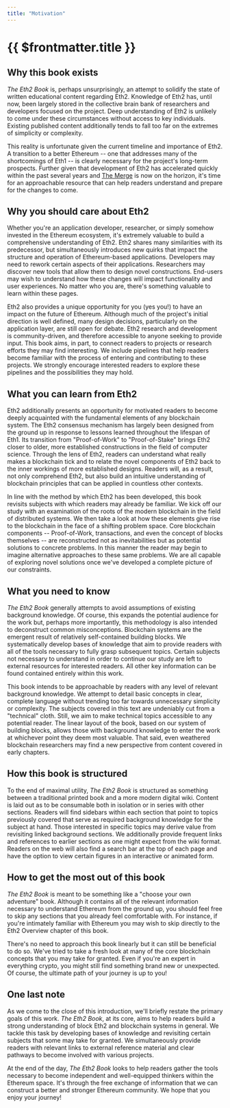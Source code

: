 ```yaml
---
title: "Motivation"
---
```


# {{ $frontmatter.title }}

## Why this book exists

*The Eth2 Book* is, perhaps unsurprisingly, an attempt to solidify the state of written educational content regarding Eth2. Knowledge of Eth2 has, until now, been largely stored in the collective brain bank of researchers and developers focused on the project. Deep understanding of Eth2 is unlikely to come under these circumstances without access to key individuals. Existing published content additionally tends to fall too far on the extremes of simplicity or complexity.

This reality is unfortunate given the current timeline and importance of Eth2. A transition to a better Ethereum -- one that addresses many of the shortcomings of Eth1 -- is clearly necessary for the project's long-term prospects. Further given that development of Eth2 has accelerated quickly within the past several years and [The Merge](https://ethereum.org/en/upgrades/merge/) is now on the horizon, it's time for an approachable resource that can help readers understand and prepare for the changes to come.

## Why you should care about Eth2

Whether you're an application developer, researcher, or simply somehow invested in the Ethereum ecosystem, it's extremely valuable to build a comprehensive understanding of Eth2. Eth2 shares many similarities with its predecessor, but simultaneously introduces new quirks that impact the structure and operation of Ethereum-based applications. Developers may need to rework certain aspects of their applications. Researchers may discover new tools that allow them to design novel constructions. End-users may wish to understand how these changes will impact functionality and user experiences. No matter who you are, there's something valuable to learn within these pages.

Eth2 also provides a unique opportunity for you (yes you!) to have an impact on the future of Ethereum. Although much of the project's initial direction is well defined, many design decisions, particularly on the application layer, are still open for debate. Eth2 research and development is community-driven, and therefore accessible to anyone seeking to provide input. This book aims, in part, to connect readers to projects or research efforts they may find interesting. We include pipelines that help readers become familiar with the process of entering and contributing to these projects. We strongly encourage interested readers to explore these pipelines and the possibilities they may hold.

## What you can learn from Eth2

Eth2 additionally presents an opportunity for motivated readers to become deeply acquainted with the fundamental elements of any blockchain system. The Eth2 consensus mechanism has largely been designed from the ground up in response to lessons learned throughout the lifespan of Eth1. Its transition from "Proof-of-Work" to "Proof-of-Stake" brings Eth2 closer to older, more established constructions in the field of computer science. Through the lens of Eth2, readers can understand what really makes a blockchain tick and to relate the novel components of Eth2 back to the inner workings of more established designs. Readers will, as a result, not only comprehend Eth2, but also build an intuitive understanding of blockchain principles that can be applied in countless other contexts.

In line with the method by which Eth2 has been developed, this book revisits subjects with which readers may already be familiar. We kick off our study with an examination of the roots of the modern blockchain in the field of distributed systems. We then take a look at how these elements give rise to the blockchain in the face of a shifting problem space. Core blockchain components -- Proof-of-Work, transactions, and even the concept of blocks themselves -- are reconstructed not as inevitabilities but as potential solutions to concrete problems. In this manner the reader may begin to imagine alternative approaches to these same problems. We are all capable of exploring novel solutions once we've developed a complete picture of our constraints.

## What you need to know

*The Eth2 Book* generally attempts to avoid assumptions of existing background knowledge. Of course, this expands the potential audience for the work but, perhaps more importantly, this methodology is also intended to deconstruct common misconceptions. Blockchain systems are the emergent result of relatively self-contained building blocks. We systematically develop bases of knowledge that aim to provide readers with all of the tools necessary to fully grasp subsequent topics. Certain subjects not necessary to understand in order to continue our study are left to external resources for interested readers. All other key information can be found contained entirely within this work.

This book intends to be approachable by readers with any level of relevant background knowledge. We attempt to detail basic concepts in clear, complete language without trending too far towards unnecessary simplicity or complexity. The subjects covered in this text are undeniably cut from a "technical" cloth. Still, we aim to make technical topics accessible to any potential reader. The linear layout of the book, based on our system of building blocks, allows those with background knowledge to enter the work at whichever point they deem most valuable. That said, even weathered blockchain researchers may find a new perspective from content covered in early chapters.

## How this book is structured

To the end of maximal utility, *The Eth2 Book* is structured as something between a traditional printed book and a more modern digital wiki. Content is laid out as to be consumable both in isolation or in series with other sections. Readers will find sidebars within each section that point to topics previously covered that serve as required background knowledge for the subject at hand. Those interested in specific topics may derive value from revisiting linked background sections. We additionally provide frequent links and references to earlier sections as one might expect from the wiki format. Readers on the web will also find a search bar at the top of each page and have the option to view certain figures in an interactive or animated form.

## How to get the most out of this book

*The Eth2 Book* is meant to be something like a "choose your own adventure" book. Although it contains all of the relevant information necessary to understand Ethereum from the ground up, you should feel free to skip any sections that you already feel comfortable with. For instance, if you're intimately familiar with Ethereum you may wish to skip directly to the Eth2 Overview chapter of this book.

There's no need to approach this book linearly but it can still be beneficial to do so. We've tried to take a fresh look at many of the core blockchain concepts that you may take for granted. Even if you're an expert in everything crypto, you might still find something brand new or unexpected. Of course, the ultimate path of your journey is up to you!

## One last note

As we come to the close of this introduction, we'll briefly restate the primary goals of this work. *The Eth2 Book*, at its core, aims to help readers build a strong understanding of block Eth2 and blockchain systems in general. We tackle this task by developing bases of knowledge and revisiting certain subjects that some may take for granted. We simultaneously provide readers with relevant links to external reference material and clear pathways to become involved with various projects.

At the end of the day, *The Eth2 Book* looks to help readers gather the tools necessary to become independent and well-equipped thinkers within the Ethereum space. It's through the free exchange of information that we can construct a better and stronger Ethereum community. We hope that you enjoy your journey!
